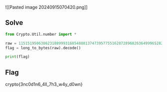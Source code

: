 ![[Pasted image 20240915070420.png]]

## Solve
```python
from Crypto.Util.number import *

raw = 11515195063862318899931685488813747395775516287289682636499965282714637259206269
flag = long_to_bytes(raw).decode()

print(flag)
```

## Flag
crypto{3nc0d1n6_4ll_7h3_w4y_d0wn}
